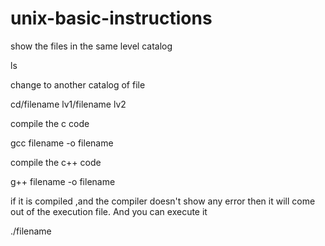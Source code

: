 # unix-basic-instructions


show the files in the same level catalog

ls

change to another catalog of file

cd/filename lv1/filename lv2

compile the c code

gcc filename -o filename

compile the c++ code

g++ filename -o filename

if it is compiled ,and the compiler doesn't show any error then it will come out of the execution file.
And you can execute it

./filename
